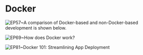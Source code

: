 # Docker

![EP57~A comparison of Docker-based and non-Docker-based development is shown below.](https://ngte-superbed.oss-cn-beijing.aliyuncs.com/uPic/CBysqRKFc1lU.webp)

![EP69~How does Docker work?](https://ngte-superbed.oss-cn-beijing.aliyuncs.com/uPic/LQQim5wE3Z8D.webp)

![EP81~Docker 101: Streamlining App Deployment](https://ngte-superbed.oss-cn-beijing.aliyuncs.com/uPic/7Zhpr5yFbTS9.webp)
